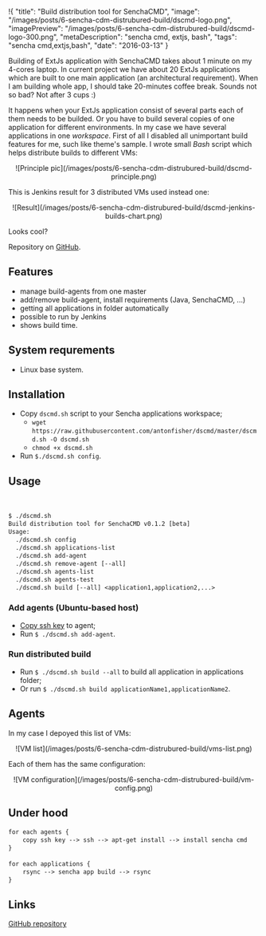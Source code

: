 !{
    "title": "Build distribution tool for SenchaCMD",
    "image": "/images/posts/6-sencha-cdm-distrubured-build/dscmd-logo.png",
    "imagePreview": "/images/posts/6-sencha-cdm-distrubured-build/dscmd-logo-300.png",
    "metaDescription": "sencha cmd, extjs, bash",
    "tags": "sencha cmd,extjs,bash",
    "date": "2016-03-13"
}

<!-- preview -->

Building of ExtJs application with SenchaCMD takes about 1 minute on my 4-cores laptop.
In current project we have about 20 ExtJs applications which are built to one main application
(an architectural requirement).
When I am building whole app, I should take 20-minutes coffee break.
Sounds not so bad? Not after 3 cups :)

<!-- /preview -->

It happens when your ExtJs application consist of several parts each of them needs to be builded.
Or you have to build several copies of one application for different environments.
In my case we have several applications in one _workspace_.
First of all I disabled all unimportant build features for me, such like theme's sample.
I wrote small _Bash_ script which helps distribute builds to different VMs:

<center>
![Principle pic](/images/posts/6-sencha-cdm-distrubured-build/dscmd-principle.png)
</center>

This is Jenkins result for 3 distributed VMs used instead one:

<center>
![Result](/images/posts/6-sencha-cdm-distrubured-build/dscmd-jenkins-builds-chart.png)
</center>

Looks cool?

Repository on [GitHub](https://github.com/antonfisher/dscmd).

## Features

* manage build-agents from one master
* add/remove build-agent, install requirements (Java, SenchaCMD, ...)
* getting all applications in folder automatically
* possible to run by Jenkins
* shows build time.

## System requrements
* Linux base system.

## Installation
* Copy `dscmd.sh` script to your Sencha applications workspace;
    * `wget https://raw.githubusercontent.com/antonfisher/dscmd/master/dscmd.sh -O dscmd.sh`
    * `chmod +x dscmd.sh`
* Run `$./dscmd.sh config`.

## Usage
&nbsp;
```
$ ./dscmd.sh
Build distribution tool for SenchaCMD v0.1.2 [beta]
Usage:
  ./dscmd.sh config
  ./dscmd.sh applications-list
  ./dscmd.sh add-agent
  ./dscmd.sh remove-agent [--all]
  ./dscmd.sh agents-list
  ./dscmd.sh agents-test
  ./dscmd.sh build [--all] <application1,application2,...>
```

### Add agents (Ubuntu-based host)
* [Copy ssh key](https://www.digitalocean.com/community/tutorials/how-to-set-up-ssh-keys--2) to agent;
* Run `$ ./dscmd.sh add-agent`.

### Run distributed build
* Run `$ ./dscmd.sh build --all` to build all application in applications folder;
* Or run `$ ./dscmd.sh build applicationName1,applicationName2`.


## Agents

In my case I depoyed this list of VMs:
<center>
![VM list](/images/posts/6-sencha-cdm-distrubured-build/vms-list.png)
</center>

Each of them has the same configuration:
<center>
![VM configuration](/images/posts/6-sencha-cdm-distrubured-build/vm-config.png)
</center>

## Under hood
```
for each agents {
    copy ssh key --> ssh --> apt-get install --> install sencha cmd
}

for each applications {
    rsync --> sencha app build --> rsync
}
```

## Links

[GitHub repository](https://github.com/antonfisher/dscmd)
